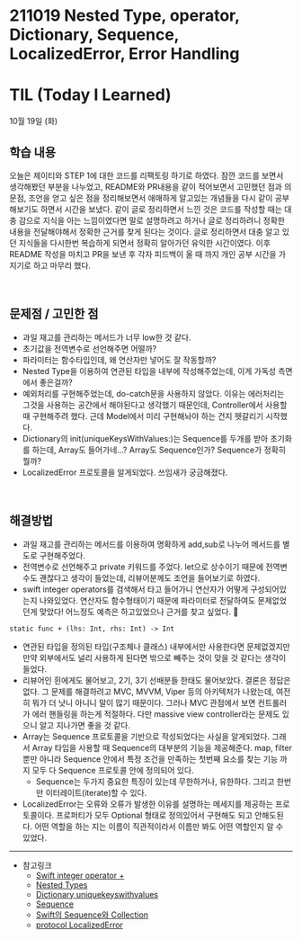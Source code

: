 # 211019 Nested Type, operator, Dictionary, Sequence, LocalizedError, Error Handling
# TIL (Today I Learned)

10월 19일 (화)

## 학습 내용
오늘은 제이티와 STEP 1에 대한 코드를 리팩토링 하기로 하였다. 잠깐 코드를 보면서 생각해봤던 부분을 나누었고, README와 PR내용을 같이 적어보면서 고민했던 점과 의문점, 조언을 얻고 싶은 점을 정리해보면서 애매하게 알고있는 개념들을 다시 같이 공부해보기도 하면서 시간을 보냈다. 같이 글로 정리하면서 느낀 것은 코드를 작성할 때는 대충 감으로 지식을 아는 느낌이였다면 말로 설명하려고 하거나 글로 정리하려니 정확한 내용을 전달해야해서 정확한 근거를 찾게 된다는 것이다. 글로 정리하면서 대충 알고 있던 지식들을 다시한번 복습하게 되면서 정확히 알아가던 유익한 시간이였다. 이후 README 작성을 마치고 PR을 보낸 후 각자 피드백이 올 때 까지 개인 공부 시간을 가지기로 하고 마무리 했다.

&nbsp;

## 문제점 / 고민한 점
- 과일 재고를 관리하는 메서드가 너무 low한 것 같다.
- 초기값을 전역변수로 선언해주면 어떨까?
- 파라미터는 함수타입인데, 왜 연산자만 넣어도 잘 작동할까?
- Nested Type을 이용하여 연관된 타입을 내부에 작성해주었는데, 이게 가독성 측면에서 좋은걸까?
- 예외처리를 구현해주었는데, do-catch문을 사용하지 않았다. 이유는 에러처리는 그것을 사용하는 공간에서 해야된다고 생각했기 때문인데, Controller에서 사용할 때 구현해주려 했다. 근데 Model에서 미리 구현해놔야 하는 건지 헷갈리기 시작했다.
- Dictionary의 init(uniqueKeysWithValues:)는 Sequence를 두개를 받아 초기화를 하는데, Array도 들어가네...? Array도 Sequence인가? Sequence가 정확히 뭘까?
- LocalizedError 프로토콜을 알게되었다. 쓰임새가 궁금해졌다.

&nbsp;

## 해결방법
- 과일 재고를 관리하는 메서드를 이용하여 명확하게 add,sub로 나누어 메서드를 별도로 구현해주었다.
- 전역변수로 선언해주고 private 키워드를 주었다. let으로 상수이기 때문에 전역변수도 괜찮다고 생각이 들었는데, 리뷰어분께도 조언을 들어보기로 하였다.
- swift integer operators를 검색해서 타고 들어가니 연산자가 어떻게 구성되어있는지 나와있었다. 연산자도 함수형태이기 때문에 파라미터로 전달하여도 문제없었던게 맞았다! 어느정도 예측은 하고있었으나 근거를 찾고 싶었다. 🤣
```swift=
static func + (lhs: Int, rhs: Int) -> Int
```
- 연관된 타입을 정의된 타입(구조체나 클래스) 내부에서만 사용한다면 문제없겠지만 만약 외부에서도 널리 사용하게 된다면 밖으로 빼주는 것이 맞을 것 같다는 생각이 들었다.
- 리뷰어인 흰에게도 물어보고, 2기, 3기 선배분들 한태도 물어보았다. 결론은 정답은 없다. 그 문제를 해결하려고 MVC, MVVM, Viper 등의 아키텍처가 나왔는데, 여전히 뭐가 더 낫니 아니니 말이 많기 때문이다. 그러나 MVC 관점에서 보면 컨트롤러가 에러 핸들링을 하는게 적절하다. 다만 massive view controller라는 문제도 있으니 알고 지나가면 좋을 것 같다.
- Array는 Sequence 프로토콜을 기반으로 작성되었다는 사실을 알게되었다. 그래서 Array 타입을 사용할 때 Sequence의 대부분의 기능을 제공해준다. map, filter뿐만 아니라 Sequence 안에서 특정 조건을 만족하는 첫번째 요소를 찾는 기능 까지 모두 다 Sequence 프로토콜 안에 정의되어 있다.
    - Sequence는 두가지 중요한 특징이 있는데 무한하거나, 유한하다. 그리고 한번만 이터레이트(iterate)할 수 있다.
- LocalizedError는 오류와 오류가 발생한 이유를 설명하는 메세지를 제공하는 프로토콜이다. 프로퍼티가 모두 Optional 형태로 정의있어서 구현해도 되고 안해도된다. 어떤 역할을 하는 지는 이름이 직관적이라서 이름만 봐도 어떤 역할인지 알 수 있었다.
&nbsp;

---

- 참고링크
    - [Swift integer operator +](https://developer.apple.com/documentation/swift/int/2885932)
    - [Nested Types](https://docs.swift.org/swift-book/LanguageGuide/NestedTypes.html)
    - [Dictionary uniquekeyswithvalues](https://developer.apple.com/documentation/swift/dictionary/3127165-init)
    - [Sequence](https://developer.apple.com/documentation/swift/sequence)
    - [Swift의 Sequence와 Collection](https://academy.realm.io/kr/posts/try-swift-soroush-khanlou-sequence-collection/)
    - [protocol LocalizedError](https://developer.apple.com/documentation/foundation/localizederror)
